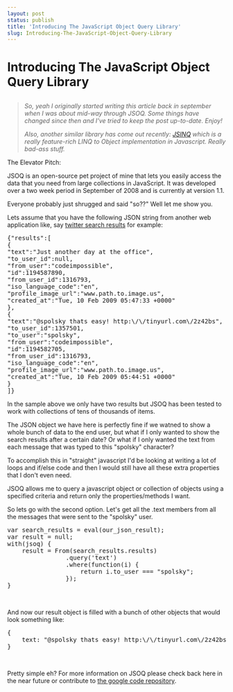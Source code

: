 ```yaml
---
layout: post
status: publish
title: 'Introducing The JavaScript Object Query Library'
slug: Introducing-The-JavaScript-Object-Query-Library
---
```

# Introducing The JavaScript Object Query Library
## 

<blockquote><em>So, yeah I originally started writing this article back in september when I was about mid-way through JSOQ. Some things have changed since then and I've tried to keep the post up-to-date. Enjoy!</em>

<em>Also, another similar library has come out recently: <a href="http://www.codeplex.com/jsinq" target="_blank">JSINQ</a> which is a really feature-rich LINQ to Object implementation in Javascript. Really bad-ass stuff.</em></blockquote>
The Elevator Pitch:

JSOQ is an open-source pet project of mine that lets you easily access the data that you need from large collections in JavaScript. It was developed over a two week period in September of 2008 and is currently at version 1.1.

Everyone probably just shrugged and said "so??" Well let me show you. 

Lets assume that you have the following JSON string from another web application like, say <a title="Twitter search results in JSON" href="http://search.twitter.com/search.json?q=codeimpossible" target="_blank">twitter search results</a> for example:

<pre class="brush:javascript">
{"results":[
{
"text":"Just another day at the office",
"to_user_id":null,
"from_user":"codeimpossible",
"id":1194587890,
"from_user_id":1316793,
"iso_language_code":"en",
"profile_image_url":"www.path.to.image.us",
"created_at":"Tue, 10 Feb 2009 05:47:33 +0000"
},
{
"text":"@spolsky thats easy! http:\/\/tinyurl.com\/2z42bs",
"to_user_id":1357501,
"to_user":"spolsky",
"from_user":"codeimpossible",
"id":1194582705,
"from_user_id":1316793,
"iso_language_code":"en",
"profile_image_url":"www.path.to.image.us",
"created_at":"Tue, 10 Feb 2009 05:44:51 +0000"
}
]} 
</pre>

In the sample above we only have two results but JSOQ has been tested to work with collections of tens of thousands of items.

The JSON object we have here is perfectly fine if we watned to show a whole bunch of data to the end user, but what if I only wanted to show the search results after a certain date? Or what if I only wanted the text from each message that was typed to this "spolsky" character?

To accomplish this in "straight" javascript I'd be looking at writing a lot of loops and if/else code and then I would still have all these extra properties that I don't even need.

JSOQ allows me to query a javascript object or collection of objects using a specified criteria and return only the properties/methods I want.

So lets go with the second option. Let's get all the .text members from all the messages that were sent to the "spolsky" user.

<pre class="brush:javascript">
var search_results = eval(our_json_result);
var result = null;
with(jsoq) {
    result = From(search_results.results)
                .query('text')
                .where(function(i) {
                    return i.to_user === "spolsky";
                });
}
</pre>

 

And now our result object is filled with a bunch of other objects that would look something like:

<pre class="brush:javascript">
{
    text: "@spolsky thats easy! http:\/\/tinyurl.com\/2z42bs"
}
</pre>

 

Pretty simple eh? For more information on JSOQ please check back here in the near future or contribute to <a title="JSOQ Google Code Page" href="http://code.google.com/p/jsoq/" target="_blank">the google code repository</a>.